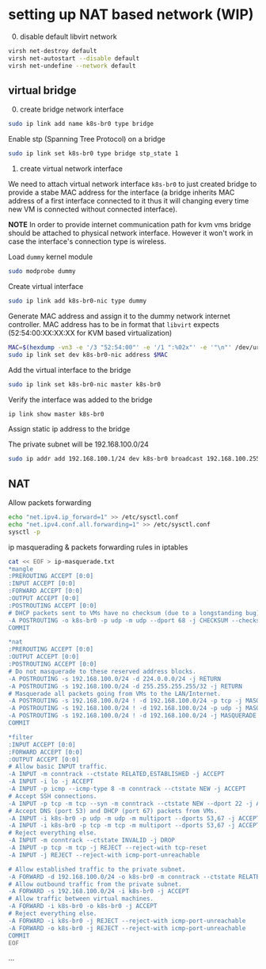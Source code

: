 # setting up NAT based network (WIP)

0. disable default libvirt network

```bash
virsh net-destroy default
virsh net-autostart --disable default
virsh net-undefine --network default
```

## virtual bridge

0. create bridge network interface

```bash
sudo ip link add name k8s-br0 type bridge
```

Enable stp (Spanning Tree Protocol) on a bridge

```bash
sudo ip link set k8s-br0 type bridge stp_state 1
```

1. create virtual network interface

We need to attach virtual network interface `k8s-br0` to just created
bridge to provide a stabe MAC address for the interface (a bridge
inherits MAC address of a first interface connected to it thus it will
changing every time new VM is connected without connected interface).

**NOTE** In order to provide internet communication path for kvm vms
bridge should be attached to physical network interface. However it
won't work in case the interface's connection type is wireless.

Load `dummy` kernel module

```bash
sudo modprobe dummy
```

Create virtual interface

```bash
sudo ip link add k8s-br0-nic type dummy
```

Generate MAC address and assign it to the dummy network internet
controller.  MAC address has to be in format that `libvirt` expects
(52:54:00:XX:XX:XX for KVM based virtualization)

```bash
MAC=$(hexdump -vn3 -e '/3 "52:54:00"' -e '/1 ":%02x"' -e '"\n"' /dev/urandom)
sudo ip link set dev k8s-br0-nic address $MAC
```

Add the virtual interface to the bridge

```bash
sudo ip link set k8s-br0-nic master k8s-br0
```

Verify the interface was added to the bridge

```bash
ip link show master k8s-br0
```

Assign static ip address to the bridge

The private subnet will be 192.168.100.0/24

```bash
sudo ip addr add 192.168.100.1/24 dev k8s-br0 broadcast 192.168.100.255
```

## NAT

Allow packets forwarding

```bash
echo "net.ipv4.ip_forward=1" >> /etc/sysctl.conf
echo "net.ipv4.conf.all.forwarding=1" >> /etc/sysctl.conf
sysctl -p
```

ip masquerading & packets forwarding rules in iptables

```bash
cat << EOF > ip-masquerade.txt
*mangle
:PREROUTING ACCEPT [0:0]
:INPUT ACCEPT [0:0]
:FORWARD ACCEPT [0:0]
:OUTPUT ACCEPT [0:0]
:POSTROUTING ACCEPT [0:0]
# DHCP packets sent to VMs have no checksum (due to a longstanding bug).
-A POSTROUTING -o k8s-br0 -p udp -m udp --dport 68 -j CHECKSUM --checksum-fill
COMMIT

*nat
:PREROUTING ACCEPT [0:0]
:OUTPUT ACCEPT [0:0]
:POSTROUTING ACCEPT [0:0]
# Do not masquerade to these reserved address blocks.
-A POSTROUTING -s 192.168.100.0/24 -d 224.0.0.0/24 -j RETURN
-A POSTROUTING -s 192.168.100.0/24 -d 255.255.255.255/32 -j RETURN
# Masquerade all packets going from VMs to the LAN/Internet.
-A POSTROUTING -s 192.168.100.0/24 ! -d 192.168.100.0/24 -p tcp -j MASQUERADE --to-ports 1024-65535
-A POSTROUTING -s 192.168.100.0/24 ! -d 192.168.100.0/24 -p udp -j MASQUERADE --to-ports 1024-65535
-A POSTROUTING -s 192.168.100.0/24 ! -d 192.168.100.0/24 -j MASQUERADE
COMMIT

*filter
:INPUT ACCEPT [0:0]
:FORWARD ACCEPT [0:0]
:OUTPUT ACCEPT [0:0]
# Allow basic INPUT traffic.
-A INPUT -m conntrack --ctstate RELATED,ESTABLISHED -j ACCEPT
-A INPUT -i lo -j ACCEPT
-A INPUT -p icmp --icmp-type 8 -m conntrack --ctstate NEW -j ACCEPT
# Accept SSH connections.
-A INPUT -p tcp -m tcp --syn -m conntrack --ctstate NEW --dport 22 -j ACCEPT
# Accept DNS (port 53) and DHCP (port 67) packets from VMs.
-A INPUT -i k8s-br0 -p udp -m udp -m multiport --dports 53,67 -j ACCEPT
-A INPUT -i k8s-br0 -p tcp -m tcp -m multiport --dports 53,67 -j ACCEPT
# Reject everything else.
-A INPUT -m conntrack --ctstate INVALID -j DROP
-A INPUT -p tcp -m tcp -j REJECT --reject-with tcp-reset
-A INPUT -j REJECT --reject-with icmp-port-unreachable

# Allow established traffic to the private subnet.
-A FORWARD -d 192.168.100.0/24 -o k8s-br0 -m conntrack --ctstate RELATED,ESTABLISHED -j ACCEPT
# Allow outbound traffic from the private subnet.
-A FORWARD -s 192.168.100.0/24 -i k8s-br0 -j ACCEPT
# Allow traffic between virtual machines.
-A FORWARD -i k8s-br0 -o k8s-br0 -j ACCEPT
# Reject everything else.
-A FORWARD -i k8s-br0 -j REJECT --reject-with icmp-port-unreachable
-A FORWARD -o k8s-br0 -j REJECT --reject-with icmp-port-unreachable
COMMIT
EOF
```

...
